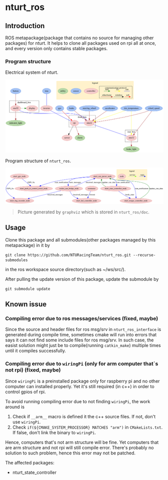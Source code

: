 # nturt_ros

## Introduction

ROS metapackage(package that contains no source for managing other packages) for nturt. It helps to clone all packages used on rpi all at once, and every version only contains stable packages.

### Program structure

Electrical system of nturt.

![](nturt_ros/doc/electrical_system.svg "Electrical System")

Program structure of `nturt_ros`.

![](nturt_ros/doc/program_structure.svg "Program Structure")

> Picture generated by `graphviz` which is stored in `nturt_ros/doc`.

## Usage

Clone this package and all submodules(other packages managed by this metapackage) in it by

```bash=
git clone https://github.com/NTURacingTeam/nturt_ros.git --recurse-submodules
```

in the ros workspace source directory(such as ~/ws/src/).

After pulling the update version of this package, update the submodule by

```bash=
git submodule update
```

## Known issue

### Compiling error due to ros messages/services  (fixed, maybe)

Since the source and header files for ros msg/srv in `nturt_ros_interface` is generated during compile time, sometimes cmake will run into errors that says it can not find some include files for ros msg/srv. In such case, the easist solution might just be to compile(running `catkin_make`) multiple times until it compiles successfully.

### Compiling error due to `wiringPi` (only for arm computer that`s not rpi)  (fixed, maybe)

Since `wiringPi` is a preinstalled package only for raspberry pi and no other computer can installed properly. Yet it's still required (in c++) in order to control gpios of rpi.

To avoid running compiling error due to not finding `wiringPi`, the work around is

1. Check if `__arm__` macro is defined it the c++ source files. If not, don't use `wiringPi`.
2. Check `if(${CMAKE_SYSTEM_PROCESSOR} MATCHES "arm")` in `CMakeLists.txt`. If false, don't link the binary to `wiringPi`.

Hence, computers that's not arm structure will be fine. Yet computers that are arm structure and not rpi will still compile error. There's probably no solution to such problem, hence this error may not be patched.

The affected packages:

- nturt_state_controller
